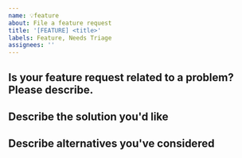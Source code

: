 ```yaml
---
name: 💡feature
about: File a feature request
title: '[FEATURE] <title>'
labels: Feature, Needs Triage
assignees: ''
---
```


<!--
Thank you for suggesting an idea to make the Store a better place.

Please fill in as much of the template below as you're able.
-->

## Is your feature request related to a problem? Please describe.
<!-- Please describe the problem you are trying to solve. -->

## Describe the solution you'd like
<!-- Please describe the desired behavior. -->

## Describe alternatives you've considered
<!-- Please describe alternative solutions or features you have considered. -->